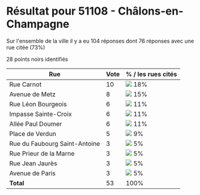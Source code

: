 # Résultat pour 51108 - Châlons-en-Champagne

Sur l'ensemble de la ville il y a eu 104 réponses dont 76 réponses avec une rue citée (73%)

28 points noirs identifiés

| Rue | Vote | % / les rues cités|
|-----|------|-------------------|
| Rue Carnot | 10 | <img src="../../img/bar_18.gif" />&nbsp;18%|
| Avenue de Metz | 8 | <img src="../../img/bar_15.gif" />&nbsp;15%|
| Rue Léon Bourgeois | 6 | <img src="../../img/bar_11.gif" />&nbsp;11%|
| Impasse Sainte-Croix | 6 | <img src="../../img/bar_11.gif" />&nbsp;11%|
| Allée Paul Doumer | 6 | <img src="../../img/bar_11.gif" />&nbsp;11%|
| Place de Verdun | 5 | <img src="../../img/bar_9.gif" />&nbsp;9%|
| Rue du Faubourg Saint-Antoine | 3 | <img src="../../img/bar_5.gif" />&nbsp;5%|
| Rue Prieur de la Marne | 3 | <img src="../../img/bar_5.gif" />&nbsp;5%|
| Rue Jean Jaurès | 3 | <img src="../../img/bar_5.gif" />&nbsp;5%|
| Avenue de Paris | 3 | <img src="../../img/bar_5.gif" />&nbsp;5%|
| **Total** | 53 | 100%|
